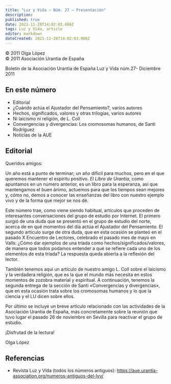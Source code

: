 ```yaml
---
title: "Luz y Vida — Núm. 27 — Presentación"
description: 
published: true
date: 2021-11-28T14:02:03.086Z
tags: Luz y Vida, article
editor: markdown
dateCreated: 2021-11-28T14:02:03.086Z
---
```


<p class="v-card v-sheet theme--light grey lighten-3 px-2">© 2011 Olga López<br>© 2011 Asociación Urantia de España</p>

Boletín de la Asociación Urantia de España
Luz y Vida núm.27- Diciembre 2011

## En este número

- Editorial
- ¿Cuándo actúa el Ajustador del Pensamiento?, varios autores
- Hechos, significados, valores y otras trilogías, varios autores
- Ni laicismo ni religión, de L. Coll
- Convergencias y divergencias: Los cromosomas humanos, de Santi Rodríguez
- Noticias de la AUE


## Editorial

Queridos amigos:

Un año está a punto de terminar; un año difícil para muchos, pero en el que queremos mantener el espíritu positivo. _El Libro de Urantia_, como apuntamos en un número anterior, es un libro para la esperanza, así que mantengamos el buen ánimo, actuemos para que los tiempos sean mejores y, cómo no, demos a conocer las enseñanzas del libro con nuestro ejemplo vivo y de la forma que mejor se nos dé.

Este número trae, como viene siendo habitual, artículos que proceden de interesantes conversaciones del grupo de estudio por Internet. El primero surgió de una duda que se presentó en el grupo de estudio del norte, acerca de en qué momentos del día actúa el Ajustador del Pensamiento. El segundo artículo surge de otra duda, que en esta ocasión se planteó en el pasado X Encuentro de Lectores, celebrado el pasado mes de mayo en Valls: ¿Cómo dar ejemplos de una tríada como hechos/significados/valores, de manera que todos podamos entender a qué se refiere cada uno de los elementos de esta tríada? La respuesta queda abierta a la reflexión del lector.

También tenemos aquí un artículo de nuestro amigo L. Coll sobre el laicismo y la verdadera religión, que es la que el mundo más necesita en estos momentos de zozobra material y espiritual. A continuación, tenemos la segunda entrega de la sección de Santi «Convergencias y divergencias», que en esta ocasión trata sobre los cromosomas humanos y lo que la ciencia y el LU dicen sobre ellos.

Por último se incluye un breve artículo relacionado con las actividades de la Asociación Urantia de España, más concretamente sobre la reunión que tuvo lugar el pasado 26 de noviembre en Sevilla para reactivar el grupo de estudio.

¡Disfrutad de la lectura!

Olga López

## Referencias

- Revista Luz y Vida (todos los números antiguos): https://aue.urantia-association.org/numeros-antiguos-del-lyv/